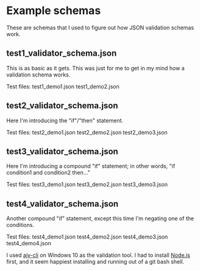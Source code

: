 # Example schemas

These are schemas that I used to figure out how JSON validation schemas work.

## test1_validator_schema.json

This is as basic as it gets. This was just for me to get in my mind how a validation schema works.

Test files:
test1_demo1.json
test1_demo2.json


## test2_validator_schema.json

Here I'm introducing the "if"/"then" statement.

Test files:
test2_demo1.json
test2_demo2.json
test2_demo3.json


## test3_validator_schema.json

Here I'm introducing a compound "if" statement; in other words, "if condition1 and condition2 then..."

Test files:
test3_demo1.json
test3_demo2.json
test3_demo3.json


## test4_validator_schema.json

Another compound "if" statement, except this time I'm negating one of the conditions.

Test files:
test4_demo1.json
test4_demo2.json
test4_demo3.json
test4_demo4.json


I used [ajv-cli](https://github.com/jessedc/ajv-cli) on Windows 10 as the validation tool.  I had to install
[Node.js](https://nodejs.org/en/download/) first, and it seem happiest installing and running out of a git bash shell.
